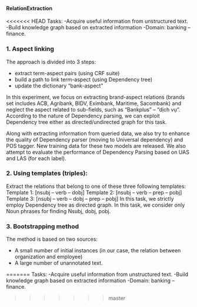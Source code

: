 #### RelationExtraction
<<<<<<< HEAD
Tasks: 
-Acquire useful information from unstructured text. 
-Build knowledge graph based on extracted information 
-Domain: banking – finance.

### 1. Aspect linking

The approach is divided into 3 steps:
+ extract term-aspect pairs (using CRF suite)
+ build a path to link term-aspect (using Dependency tree)
+ update the dictionary “bank-aspect”

In this experiment, we focus on extracting brand-aspect relations (brands set includes ACB, Agribank, BIDV, Eximbank, Maritime, Sacombank) and neglect the aspect related to sub-fields, such as “Bankplus” – “dịch vụ”. According to the nature of Dependency parsing, we can exploit Dependency tree either as directed/undirected graph for this task. 

Along with extracting information from queried data, we also try to enhance the quality of Dependency parser (moving to Universal dependency) and POS tagger. New training data for these two models are released.
We also attempt to evaluate the performance of Dependency Parsing based on UAS and LAS (for each label).

### 2. Using templates (triples):
Extract the relations that belong to one of these three following templates:
Template 1: [nsubj – verb – dobj]
Template 2: [nsubj – verb – prep – pobj]
Template 3: [nsubj – verb – dobj – prep – pobj]
In this task, we strictly employ Dependency tree as directed graph.
In this task, we consider only Noun phrases for finding Nsubj, dobj, pobj.

### 3. Bootstrapping method

The method is based on two sources:
+ A small number of initial instances (in our case, the relation between organization and employee)
+ A large number of unannotated text.


=======
Tasks: -Acquire useful information from unstructured text. -Build knowledge graph based on extracted information -Domain: banking – finance.
>>>>>>> master
